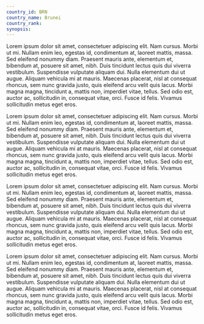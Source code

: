 ```yaml
---
country_id: BRN
country_name: Brunei
country_rank: 
synopsis: 
---
```


Lorem ipsum dolor sit amet, consectetuer adipiscing elit. Nam cursus. Morbi ut mi. Nullam enim leo, egestas id, condimentum at, laoreet mattis, massa. Sed eleifend nonummy diam. Praesent mauris ante, elementum et, bibendum at, posuere sit amet, nibh. Duis tincidunt lectus quis dui viverra vestibulum. Suspendisse vulputate aliquam dui. Nulla elementum dui ut augue. Aliquam vehicula mi at mauris. Maecenas placerat, nisl at consequat rhoncus, sem nunc gravida justo, quis eleifend arcu velit quis lacus. Morbi magna magna, tincidunt a, mattis non, imperdiet vitae, tellus. Sed odio est, auctor ac, sollicitudin in, consequat vitae, orci. Fusce id felis. Vivamus sollicitudin metus eget eros.

Lorem ipsum dolor sit amet, consectetuer adipiscing elit. Nam cursus. Morbi ut mi. Nullam enim leo, egestas id, condimentum at, laoreet mattis, massa. Sed eleifend nonummy diam. Praesent mauris ante, elementum et, bibendum at, posuere sit amet, nibh. Duis tincidunt lectus quis dui viverra vestibulum. Suspendisse vulputate aliquam dui. Nulla elementum dui ut augue. Aliquam vehicula mi at mauris. Maecenas placerat, nisl at consequat rhoncus, sem nunc gravida justo, quis eleifend arcu velit quis lacus. Morbi magna magna, tincidunt a, mattis non, imperdiet vitae, tellus. Sed odio est, auctor ac, sollicitudin in, consequat vitae, orci. Fusce id felis. Vivamus sollicitudin metus eget eros.

Lorem ipsum dolor sit amet, consectetuer adipiscing elit. Nam cursus. Morbi ut mi. Nullam enim leo, egestas id, condimentum at, laoreet mattis, massa. Sed eleifend nonummy diam. Praesent mauris ante, elementum et, bibendum at, posuere sit amet, nibh. Duis tincidunt lectus quis dui viverra vestibulum. Suspendisse vulputate aliquam dui. Nulla elementum dui ut augue. Aliquam vehicula mi at mauris. Maecenas placerat, nisl at consequat rhoncus, sem nunc gravida justo, quis eleifend arcu velit quis lacus. Morbi magna magna, tincidunt a, mattis non, imperdiet vitae, tellus. Sed odio est, auctor ac, sollicitudin in, consequat vitae, orci. Fusce id felis. Vivamus sollicitudin metus eget eros.

Lorem ipsum dolor sit amet, consectetuer adipiscing elit. Nam cursus. Morbi ut mi. Nullam enim leo, egestas id, condimentum at, laoreet mattis, massa. Sed eleifend nonummy diam. Praesent mauris ante, elementum et, bibendum at, posuere sit amet, nibh. Duis tincidunt lectus quis dui viverra vestibulum. Suspendisse vulputate aliquam dui. Nulla elementum dui ut augue. Aliquam vehicula mi at mauris. Maecenas placerat, nisl at consequat rhoncus, sem nunc gravida justo, quis eleifend arcu velit quis lacus. Morbi magna magna, tincidunt a, mattis non, imperdiet vitae, tellus. Sed odio est, auctor ac, sollicitudin in, consequat vitae, orci. Fusce id felis. Vivamus sollicitudin metus eget eros.

